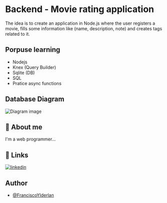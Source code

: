 

# Backend - Movie rating application 

The idea is to create an application in Node.js where the user registers a movie, fills some information like (name, description, note) and creates tags related to it.


## Porpuse learning

- Nodejs
- Knex (Query Builder)
- Sqlite (DB)
- SQL
- Pratice async functions


## Database Diagram

![Diagram image](https://ibb.co/s2H5h9n)


## 🚀 About me
I'm a web programmer...


## 🔗 Links
[![linkedin](https://img.shields.io/badge/linkedin-0A66C2?style=for-the-badge&logo=linkedin&logoColor=white)](https://www.linkedin.com/in/franciscoylderlanoliveira/)


## Author

- [@FranciscoYlderlan](https://www.github.com/FranciscoYlderlan)



